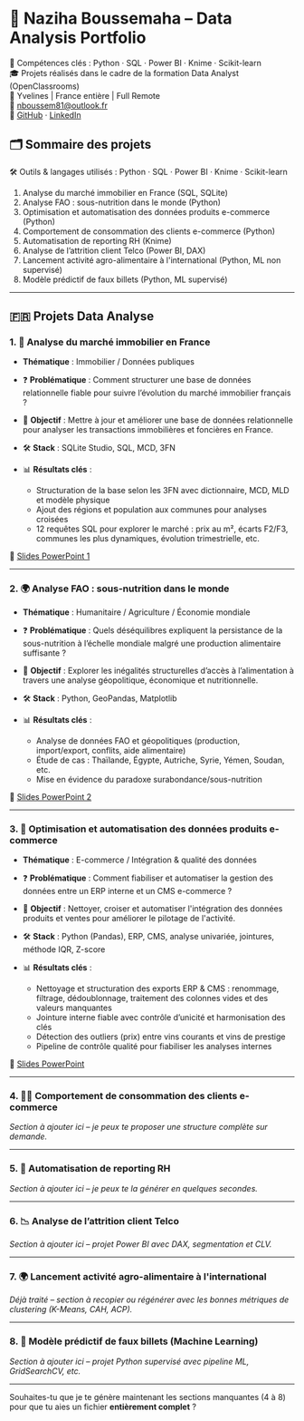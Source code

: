 # 🧠 Naziha Boussemaha – Data Analysis Portfolio  
🧰 Compétences clés : Python · SQL · Power BI · Knime · Scikit-learn  
🎓 Projets réalisés dans le cadre de la formation Data Analyst (OpenClassrooms)  
📍 Yvelines | France entière | Full Remote  
📧 nboussem81@outlook.fr  
🔗 [GitHub](https://github.com/Nha-Bssha) · [LinkedIn](https://www.linkedin.com/in/nabdb2a441200/)

## 🗂️ Sommaire des projets  
🛠 Outils & langages utilisés : Python · SQL · Power BI · Knime · Scikit-learn  
1. Analyse du marché immobilier en France (SQL, SQLite)  
2. Analyse FAO : sous-nutrition dans le monde (Python)  
3. Optimisation et automatisation des données produits e-commerce (Python)  
4. Comportement de consommation des clients e-commerce (Python)  
5. Automatisation de reporting RH (Knime)  
6. Analyse de l’attrition client Telco (Power BI, DAX)  
7. Lancement activité agro-alimentaire à l'international (Python, ML non supervisé)  
8. Modèle prédictif de faux billets (Python, ML supervisé)

---

## 🇫🇷 Projets Data Analyse

### 1. 🏡 Analyse du marché immobilier en France  
- **Thématique** : Immobilier / Données publiques  
- ❓ **Problématique** : Comment structurer une base de données relationnelle fiable pour suivre l’évolution du marché immobilier français ?  
- 🎯 **Objectif** : Mettre à jour et améliorer une base de données relationnelle pour analyser les transactions immobilières et foncières en France.  
- 🛠 **Stack** : SQLite Studio, SQL, MCD, 3FN  

- 📊 **Résultats clés** :
  - Structuration de la base selon les 3FN avec dictionnaire, MCD, MLD et modèle physique
  - Ajout des régions et population aux communes pour analyses croisées
  - 12 requêtes SQL pour explorer le marché : prix au m², écarts F2/F3, communes les plus dynamiques, évolution trimestrielle, etc.

🔗 [Slides PowerPoint 1](https://1drv.ms/p/c/d3757a171cf8daaf/Edu7qRL-cuNGgrbz9s31lHoB9QK8PjmlpftPv1M82DIFWw?e=jtEdKW)

---

### 2. 🌍 Analyse FAO : sous-nutrition dans le monde  
- **Thématique** : Humanitaire / Agriculture / Économie mondiale  
- ❓ **Problématique** : Quels déséquilibres expliquent la persistance de la sous-nutrition à l’échelle mondiale malgré une production alimentaire suffisante ?  
- 🎯 **Objectif** : Explorer les inégalités structurelles d’accès à l’alimentation à travers une analyse géopolitique, économique et nutritionnelle.  
- 🛠 **Stack** : Python, GeoPandas, Matplotlib  

- 📊 **Résultats clés** :
  - Analyse de données FAO et géopolitiques (production, import/export, conflits, aide alimentaire)
  - Étude de cas : Thaïlande, Égypte, Autriche, Syrie, Yémen, Soudan, etc.
  - Mise en évidence du paradoxe surabondance/sous-nutrition

🔗 [Slides PowerPoint 2](https://1drv.ms/p/c/d3757a171cf8daaf/ERM9pDYi4KtLm-8ryKa-tloBGqTwpW7YM8smzrIcSWLaIg?e=IbZb88)

---

### 3. 🛒 Optimisation et automatisation des données produits e-commerce  
- **Thématique** : E-commerce / Intégration & qualité des données  
- ❓ **Problématique** : Comment fiabiliser et automatiser la gestion des données entre un ERP interne et un CMS e-commerce ?  
- 🎯 **Objectif** : Nettoyer, croiser et automatiser l'intégration des données produits et ventes pour améliorer le pilotage de l'activité.  
- 🛠 **Stack** : Python (Pandas), ERP, CMS, analyse univariée, jointures, méthode IQR, Z-score  

- 📊 **Résultats clés** :
  - Nettoyage et structuration des exports ERP & CMS : renommage, filtrage, dédoublonnage, traitement des colonnes vides et des valeurs manquantes  
  - Jointure interne fiable avec contrôle d’unicité et harmonisation des clés  
  - Détection des outliers (prix) entre vins courants et vins de prestige  
  - Pipeline de contrôle qualité pour fiabiliser les analyses internes  

🔗 [Slides PowerPoint](https://github.com/Nha-Bssha)

---

### 4. 🤷‍♂️ Comportement de consommation des clients e-commerce  
*Section à ajouter ici – je peux te proposer une structure complète sur demande.*

---

### 5. 🚗 Automatisation de reporting RH  
*Section à ajouter ici – je peux te la générer en quelques secondes.*

---

### 6. 📉 Analyse de l’attrition client Telco  
*Section à ajouter ici – projet Power BI avec DAX, segmentation et CLV.*

---

### 7. 🌍 Lancement activité agro-alimentaire à l'international  
*Déjà traité – section à recopier ou régénérer avec les bonnes métriques de clustering (K-Means, CAH, ACP).*

---

### 8. 🧾 Modèle prédictif de faux billets (Machine Learning)  
*Section à ajouter ici – projet Python supervisé avec pipeline ML, GridSearchCV, etc.*

---

Souhaites-tu que je te génère maintenant les sections manquantes (4 à 8) pour que tu aies un fichier **entièrement complet** ?
